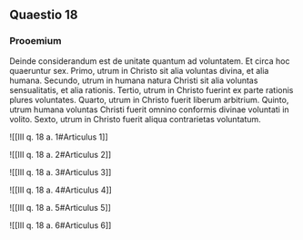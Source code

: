 ## Quaestio 18

### Prooemium

Deinde considerandum est de unitate quantum ad voluntatem. Et circa hoc quaeruntur sex. Primo, utrum in Christo sit alia voluntas divina, et alia humana. Secundo, utrum in humana natura Christi sit alia voluntas sensualitatis, et alia rationis. Tertio, utrum in Christo fuerint ex parte rationis plures voluntates. Quarto, utrum in Christo fuerit liberum arbitrium. Quinto, utrum humana voluntas Christi fuerit omnino conformis divinae voluntati in volito. Sexto, utrum in Christo fuerit aliqua contrarietas voluntatum.

![[III q. 18 a. 1#Articulus 1]]

![[III q. 18 a. 2#Articulus 2]]

![[III q. 18 a. 3#Articulus 3]]

![[III q. 18 a. 4#Articulus 4]]

![[III q. 18 a. 5#Articulus 5]]

![[III q. 18 a. 6#Articulus 6]]

